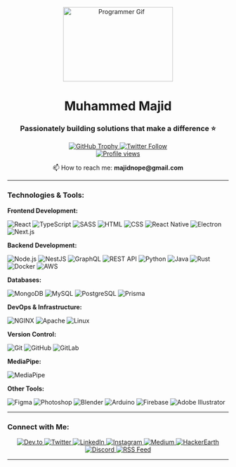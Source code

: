 <p align="center">
  <img width="250px" height="170px" src="https://cdn.dribbble.com/users/1162077/screenshots/3848914/programmer.gif" alt="Programmer Gif">
</p>

<h1 align="center">Muhammed Majid</h1>
<h3 align="center">Passionately building solutions that make a difference ⭐</h3>

<p align="center">
  <a href="https://github.com/ryo-ma/github-profile-trophy" align="center">
    <img src="https://github-profile-trophy.vercel.app/?username=majidnope&rank=SECRET,SSS,SS,S,AAA,AA,A" alt="GitHub Trophy" />
  </a>
  <a href="https://twitter.com/majidnope" target="_blank">
    <img src="https://img.shields.io/twitter/follow/majidnope?logo=twitter&style=for-the-badge" alt="Twitter Follow" /> 
    <br/>
    <img src="https://komarev.com/ghpvc/?username=majidnope&label=Profile%20views&color=0e75b6&style=flat" alt="Profile views" />
  </a>
</p>

<p align="center">📫 How to reach me: <strong>majidnope@gmail.com</strong></p>

---

### Technologies & Tools:

**Frontend Development:**
<p align="left">
  <img src="https://img.shields.io/badge/React-1DA1F2?logo=react&logoColor=white&style=for-the-badge" alt="React" />
  <img src="https://img.shields.io/badge/TypeScript-3178C6?logo=typescript&logoColor=white&style=for-the-badge" alt="TypeScript" />
  <img src="https://img.shields.io/badge/Sass-CC6699?logo=sass&logoColor=white&style=for-the-badge" alt="SASS" />
  <img src="https://img.shields.io/badge/HTML5-E34F26?logo=html5&logoColor=white&style=for-the-badge" alt="HTML" />
  <img src="https://img.shields.io/badge/CSS3-1572B6?logo=css3&logoColor=white&style=for-the-badge" alt="CSS" />
  <img src="https://img.shields.io/badge/React_Native-1DA1F2?logo=react&logoColor=white&style=for-the-badge" alt="React Native" />
  <img src="https://img.shields.io/badge/Electron-47848F?logo=electron&logoColor=white&style=for-the-badge" alt="Electron" />
  <img src="https://img.shields.io/badge/Next.js-000000?logo=next.js&logoColor=white&style=for-the-badge" alt="Next.js" />
</p>

**Backend Development:**
<p align="left">
  <img src="https://img.shields.io/badge/Node.js-339933?logo=node.js&logoColor=white&style=for-the-badge" alt="Node.js" />
  <img src="https://img.shields.io/badge/NestJS-E0234E?logo=nestjs&logoColor=white&style=for-the-badge" alt="NestJS" />
  <img src="https://img.shields.io/badge/GraphQL-E10098?logo=graphql&logoColor=white&style=for-the-badge" alt="GraphQL" />
  <img src="https://img.shields.io/badge/REST_API-3C3C3C?logo=swagger&logoColor=white&style=for-the-badge" alt="REST API" />
  <img src="https://img.shields.io/badge/Python-3776AB?logo=python&logoColor=white&style=for-the-badge" alt="Python" />
  <img src="https://img.shields.io/badge/Java-007396?logo=java&logoColor=white&style=for-the-badge" alt="Java" />
  <img src="https://img.shields.io/badge/Rust-000000?logo=rust&logoColor=white&style=for-the-badge" alt="Rust" />
  <img src="https://img.shields.io/badge/Docker-2496ED?logo=docker&logoColor=white&style=for-the-badge" alt="Docker" />
  <img src="https://img.shields.io/badge/AWS-232F3E?logo=amazonaws&logoColor=white&style=for-the-badge" alt="AWS" />
</p>

**Databases:**
<p align="left">
  <img src="https://img.shields.io/badge/MongoDB-47A248?logo=mongodb&logoColor=white&style=for-the-badge" alt="MongoDB" />
  <img src="https://img.shields.io/badge/MySQL-4479A1?logo=mysql&logoColor=white&style=for-the-badge" alt="MySQL" />
  <img src="https://img.shields.io/badge/PostgreSQL-4169E1?logo=postgresql&logoColor=white&style=for-the-badge" alt="PostgreSQL" />
  <img src="https://img.shields.io/badge/Prisma-2D3748?logo=prisma&logoColor=white&style=for-the-badge" alt="Prisma" />
</p>

**DevOps & Infrastructure:**
<p align="left">
  <img src="https://img.shields.io/badge/NGINX-009639?logo=nginx&logoColor=white&style=for-the-badge" alt="NGINX" />
  <img src="https://img.shields.io/badge/Apache-D22128?logo=apache&logoColor=white&style=for-the-badge" alt="Apache" />
  <img src="https://img.shields.io/badge/Linux-FCC624?logo=linux&logoColor=white&style=for-the-badge" alt="Linux" />
</p> 

**Version Control:**
<p align="left">
  <img src="https://img.shields.io/badge/Git-F05032?logo=git&logoColor=white&style=for-the-badge" alt="Git" />
  <img src="https://img.shields.io/badge/GitHub-181717?logo=github&logoColor=white&style=for-the-badge" alt="GitHub" />
  <img src="https://img.shields.io/badge/GitLab-FC6D26?logo=gitlab&logoColor=white&style=for-the-badge" alt="GitLab" />
</p>

**MediaPipe:**
<p align="left">
  <img src="https://img.shields.io/badge/MediaPipe-FF3C78?logo=google&logoColor=white&style=for-the-badge" alt="MediaPipe" />
</p>

**Other Tools:**
<p align="left">
  <img src="https://img.shields.io/badge/Figma-F24E1E?logo=figma&logoColor=white&style=for-the-badge" alt="Figma" />
  <img src="https://img.shields.io/badge/Adobe_Photoshop-31A8FF?logo=adobephotoshop&logoColor=white&style=for-the-badge" alt="Photoshop" />
  <img src="https://img.shields.io/badge/Blender-F5792A?logo=blender&logoColor=white&style=for-the-badge" alt="Blender" />
  <img src="https://img.shields.io/badge/Arduino-00979D?logo=arduino&logoColor=white&style=for-the-badge" alt="Arduino" />
  <img src="https://img.shields.io/badge/Firebase-FFCA28?logo=firebase&logoColor=white&style=for-the-badge" alt="Firebase" />
    <img src="https://img.shields.io/badge/Adobe_Illustrator-964B00?logo=adobeillustrator&logoColor=white&style=for-the-badge" alt="Adobe Illustrator" />
</p>

---
### Connect with Me:
<p align="center">
  <a href="https://dev.to/majidnope" target="_blank">
    <img src="https://img.shields.io/badge/dev.to-0A0A0A?logo=dev.to&logoColor=white&style=for-the-badge" alt="Dev.to" />
  </a>
  <a href="https://twitter.com/majidnope" target="_blank">
    <img src="https://img.shields.io/badge/twitter-1DA1F2?logo=twitter&logoColor=white&style=for-the-badge" alt="Twitter" />
  </a>
  <a href="https://linkedin.com/in/majidnope" target="_blank">
    <img src="https://img.shields.io/badge/linkedin-0A66C2?logo=linkedin&logoColor=white&style=for-the-badge" alt="LinkedIn" />
  </a>
  <a href="https://instagram.com/majidnope" target="_blank">
    <img src="https://img.shields.io/badge/instagram-E4405F?logo=instagram&logoColor=white&style=for-the-badge" alt="Instagram" />
  </a>
  <a href="https://medium.com/@muhammed0000majid" target="_blank">
    <img src="https://img.shields.io/badge/medium-12100E?logo=medium&logoColor=white&style=for-the-badge" alt="Medium" />
  </a>
  <a href="https://www.hackerearth.com/@muhammed0000majid" target="_blank">
    <img src="https://img.shields.io/badge/hackerearth-4D3F75?logo=hackerearth&logoColor=white&style=for-the-badge" alt="HackerEarth" />
  </a>
  <a href="https://discord.gg/NOPE#9248" target="_blank">
    <img src="https://img.shields.io/badge/discord-5865F2?logo=discord&logoColor=white&style=for-the-badge" alt="Discord" />
  </a>
  <a href="https://media.rss.com/majidnope/feed.xml" target="_blank">
    <img src="https://img.shields.io/badge/rss-FF5722?logo=rss&logoColor=white&style=for-the-badge" alt="RSS Feed" />
  </a>
</p>

---

